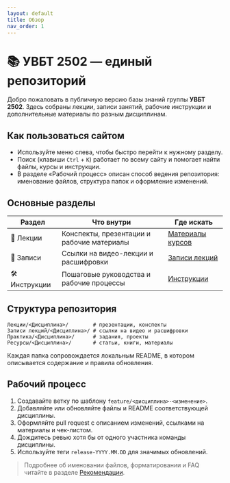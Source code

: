 ```yaml
---
layout: default
title: Обзор
nav_order: 1
---
```


# 📚 УВБТ 2502 — единый репозиторий

Добро пожаловать в публичную версию базы знаний группы **УВБТ 2502**. Здесь собраны лекции, записи занятий, рабочие инструкции и дополнительные материалы по разным дисциплинам.

## Как пользоваться сайтом

- Используйте меню слева, чтобы быстро перейти к нужному разделу.
- Поиск (клавиши `Ctrl` + `K`) работает по всему сайту и помогает найти файлы, курсы и инструкции.
- В разделе «Рабочий процесс» описан способ ведения репозитория: именование файлов, структура папок и оформление изменений.

## Основные разделы

| Раздел | Что внутри | Где искать |
| ------ | ---------- | ---------- |
| 📘 Лекции | Конспекты, презентации и рабочие материалы | [Материалы курсов](courses/index.md) |
| 🎥 Записи | Ссылки на видео-лекции и расшифровки | [Записи лекций](courses/recordings.md) |
| 🛠 Инструкции | Пошаговые руководства и рабочие процессы | [Инструкции](guides/transcription.md) |

## Структура репозитория

```text
Лекции/<Дисциплина>/        # презентации, конспекты
Записи лекций/<Дисциплина>/ # ссылки на видео и расшифровки
Практика/<Дисциплина>/      # задания, проекты
Ресурсы/<Дисциплина>/       # статьи, книги, материалы
```

Каждая папка сопровождается локальным README, в котором описывается содержание и правила обновления.

## Рабочий процесс

1. Создавайте ветку по шаблону `feature/<дисциплина>-<изменение>`.
2. Добавляйте или обновляйте файлы и README соответствующей дисциплины.
3. Оформляйте pull request с описанием изменений, ссылками на материалы и чек-листом.
4. Дождитесь ревью хотя бы от одного участника команды дисциплины.
5. Используйте теги `release-YYYY.MM.DD` для значимых обновлений.

> Подробнее об именовании файлов, форматировании и FAQ читайте в разделе [Рекомендации](workflow.md).
